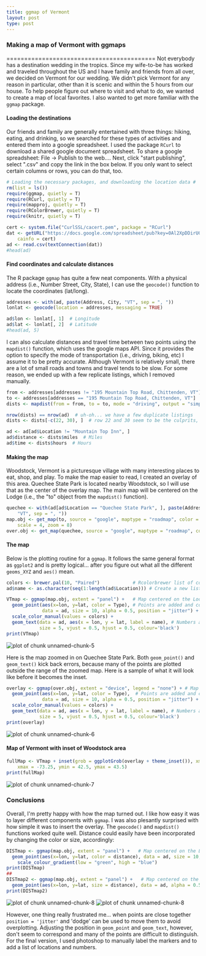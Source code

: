 ```yaml
---
title: ggmap of Vermont
layout: post
type: post
---
```


### Making a map of Vermont with ggmaps ###
==========================================
Not everybody has a destination wedding in the tropics. Since my wife-to-be has worked and traveled throughout the US and I have family and friends from all over, we decided on Vermont for our wedding. We didn't pick Vermont for any reason in particular, other than it is scenic and within the 5 hours from our house. To help people figure out where to visit and what to do, we wanted to create a map of local favorites. I also wanted to get more familiar with the ```ggmap``` package.

#### Loading the destinations ####
Our friends and family are generally entertained with three things: hiking, eating, and drinking, so we searched for these types of activities and entered them into a google spreadsheet. I used the package ```RCurl``` to download a shared google document spreadsheet. To share a google spreadsheet: File -> Publish to the web.... Next, click "start publishing", select ".csv" and copy the link in the box below. If you only want to select certain columns or rows, you can do that, too.


```r
# Loading the necessary packages, and downloading the location data #
rm(list = ls())
require(ggmap, quietly = T)
require(RCurl, quietly = T)
require(mapproj, quietly = T)
require(RColorBrewer, quietly = T)
require(knitr, quietly = T)

cert <- system.file("CurlSSL/cacert.pem", package = "RCurl")
dat <- getURL("https://docs.google.com/spreadsheet/pub?key=0Al2XpDDirUGRdGNtV0gxQi05MHNHcUJFTDlrdk9BQXc&single=true&gid=0&output=csv", 
    cainfo = cert)
ad <- read.csv(textConnection(dat))
#head(ad)
```
#### Find coordinates and calculate distances ####
The R package ```ggmap``` has quite a few neat components. With a physical address (i.e., Number Street, City, State), I can use the ```geocode()``` function to locate the coordinates (lat/long).

```r
addresses <- with(ad, paste(Address, City, "VT", sep = ", "))
lonlat <- geocode(location = addresses, messaging = TRUE)

ad$lon <- lonlat[, 1]  # Longitude
ad$lat <- lonlat[, 2]  # Latitude
#head(ad, 5)
```

I can also calculate distances and travel time between two points using the ```mapdist()``` function, which uses the google maps API. Since it provides the option to specify the mode of transportation (i.e., driving, biking, etc) I assume it to be pretty accurate. Although Vermont is relatively small, there are a lot of small roads and towns and travel tends to be slow. For some reason, we ended up with a few replicate listings, which I removed manually.


```r
from <- addresses[addresses != "195 Mountain Top Road, Chittenden, VT"]  # The lodge where people will be traveling from
to <- addresses[addresses == "195 Mountain Top Road, Chittenden, VT"]  # all of the other locations of interest
dists <- mapdist(from = from, to = to, mode = "driving", output = "simple")

nrow(dists) == nrow(ad)  # uh-oh... we have a few duplicate listings
dists <- dists[-c(22, 30), ]  # row 22 and 30 seem to be the culprits, so they are manually removed

ad <- ad[ad$Location != "Mountain Top Inn", ]
ad$distance <- dists$miles  # Miles
ad$time <- dists$hours  # Hours
```

#### Making the map ####
Woodstock, Vermont is a picturesque village with many interesting places to eat, shop, and play. To make the map easier to read, I created an overlay of this area. Quechee State Park is located nearby Woodstock, so I will use that as the center of the overlay map. The main map will be centered on the Lodge (i.e., the "to" object from the ```mapdist()``` function). 

```r
quechee <- with(ad[ad$Location == "Quechee State Park", ], paste(Address, City, 
    "VT", sep = ", "))
map.obj <- get_map(to, source = "google", maptype = "roadmap", color = "color", 
    scale = 4, zoom = 8)
over.obj <- get_map(quechee, source = "google", maptype = "roadmap", color = "color", scale = 2, zoom = 11)
```
#### The map ####
Below is the plotting routine for a ```ggmap```. It follows the same general format as ```ggplot2``` and is pretty logical... after you figure out what all the different ```geoms_XYZ``` and ```aes()``` mean. 

```r
colors <- brewer.pal(10, "Paired")            # Rcolorbrewer list of colors that are easy to differentiate between
ad$name <- as.character(seq(1:length(ad$Location))) # Create a new list of numbers corresponding to each location

VTmap <- ggmap(map.obj, extent = "panel") +   # Map centered on the Lodge 
  geom_point(aes(x=lon, y=lat, color = Type), # Points are added and color coded according to "Type"
             data = ad, size = 10, alpha = 0.5, position = "jitter") +
  scale_color_manual(values = colors) + 
  geom_text(data = ad, aes(x = lon, y = lat, label = name), # Numbers are added to the points for reference
            size = 5, vjust = 0.5, hjust = 0.5, colour='black') 
print(VTmap)
```

![plot of chunk unnamed-chunk-5](/notebook/assets/unnamed-chunk-5.png) 

Here is the map zoomed in on Quechee State Park. Both  ```geom_point()``` and ```geom_text()``` kick back errors, because many of the points are plotted outside the range of the zoomed map. Here is a sample of what it will look like before it becomes the inset.

```r
overlay <- ggmap(over.obj, extent = "device", legend = "none") + # Map centered on "Quechee State Park"
  geom_point(aes(x=lon, y=lat, color = Type),  # Points are added and color cooded according to "Type"
             data = ad, size = 10, alpha = 0.5, position = "jitter") +
  scale_color_manual(values = colors) +
  geom_text(data = ad, aes(x = lon, y = lat, label = name), # Numbers are added to the points for reference
            size = 5, vjust = 0.5, hjust = 0.5, colour='black') 
print(overlay)

```

![plot of chunk unnamed-chunk-6](/notebook/assets/unnamed-chunk-6.png) 

#### Map of Vermont with inset of Woodstock area ####

```r
fullMap <- VTmap + inset(grob = ggplotGrob(overlay + theme_inset()), xmin = -74.75, 
    xmax = -73.25, ymin = 42.5, ymax = 43.5)
print(fullMap)
```
![plot of chunk unnamed-chunk-7](/notebook/assets/unnamed-chunk-7.png) 

### Conclusions ###
Overall, I'm pretty happy with how the map turned out. I like how easy it was to layer different components with ```ggmap```. I was also plesantly surprised with how simple it was to insert the overlay. The ```geocode()``` and ```mapdist()``` functions worked quite well. Distance could easily have been incorporated by changing the color or size, accordingly: 

```r
DISTmap <- ggmap(map.obj, extent = "panel") +   # Map centered on the Lodge 
  geom_point(aes(x=lon, y=lat, color = distance), data = ad, size = 10, alpha = 0.5) +
    scale_colour_gradient(low = "green", high = "blue") 
print(DISTmap)
##
DISTmap2 <- ggmap(map.obj, extent = "panel") +   # Map centered on the Lodge 
  geom_point(aes(x=lon, y=lat, size = distance), data = ad, alpha = 0.5, color = "black")
print(DISTmap2)
```

![plot of chunk unnamed-chunk-8](/notebook/assets/unnamed-chunk-81.png) ![plot of chunk unnamed-chunk-8](/notebook/assets/unnamed-chunk-82.png) 


However, one thing really frustrated me... when points are close together ```position = 'jitter'``` and 'dodge' can be used to move them to avoid overplotting. Adjusting the position in ```geom_point``` and ```geom_text```, however, don't seem to correspond and many of the points are difficult to distinguish. For the final version, I used photoshop to manually label the markers and to add a list of locations and numbers.


